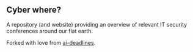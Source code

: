 ## Cyber where?

A repository (and website) providing an overview of relevant IT security conferences around our flat earth.

Forked with love from [ai-deadlines](https://github.com/paperswithcode/ai-deadlines).